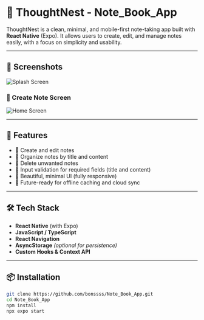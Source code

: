 # 🧠 ThoughtNest - Note_Book_App

ThoughtNest is a clean, minimal, and mobile-first note-taking app built with **React Native** (Expo). It allows users to create, edit, and manage notes easily, with a focus on simplicity and usability.

---

## 📱 Screenshots

![Splash Screen](assets/images/splash.png)

### 📝 Create Note Screen
![Home Screen](assets/images/home.png)

---

## 🚀 Features

- 📝 Create and edit notes
- 📂 Organize notes by title and content
- 🧹 Delete unwanted notes
- 🔐 Input validation for required fields (title and content)
- 🌙 Beautiful, minimal UI (fully responsive)
- 💾 Future-ready for offline caching and cloud sync

---

## 🛠️ Tech Stack

- **React Native** (with Expo)
- **JavaScript / TypeScript**
- **React Navigation**
- **AsyncStorage** *(optional for persistence)*
- **Custom Hooks & Context API**

---

## 📦 Installation

```bash
git clone https://github.com/bonssss/Note_Book_App.git
cd Note_Book_App
npm install
npx expo start
